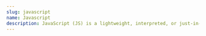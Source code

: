 ```yaml
---
slug: javascript
name: Javascript
description: JavaScript (JS) is a lightweight, interpreted, or just-in-time compiled programming language with first-class functions.
---
```


